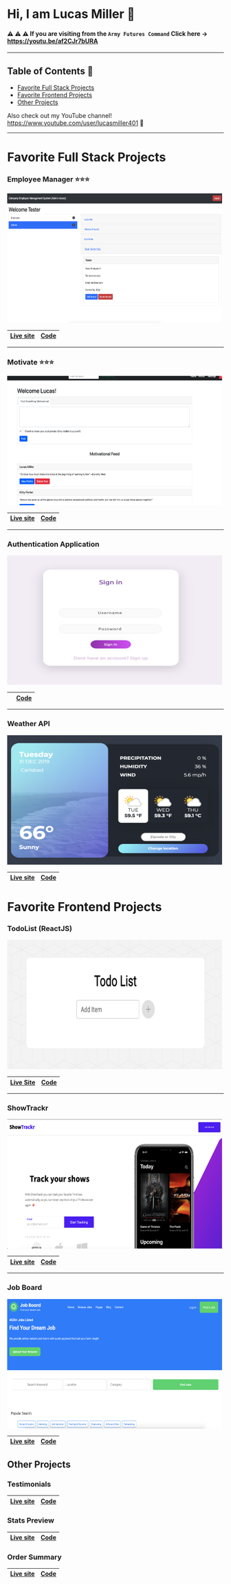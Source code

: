 # Hi, I am Lucas Miller :wave:


#### :warning: :warning: :warning: If you are visiting from the **`Army Futures Command`** Click here -> https://youtu.be/af2CJr7bURA


<!-- ## To save you some time, here are some quick references to some of my favorite projects -->

---

## Table of Contents :memo:

- [Favorite Full Stack Projects](#favorite-full-stack-projects)
- [Favorite Frontend Projects](#favorite-frontend-Projects)
- [Other Projects](#other-projects)


Also check out my YouTube channel! <a href="https://www.youtube.com/user/lucasmiller401" target="_blank">https://www.youtube.com/user/lucasmiller401 </a> :movie_camera:

---

# Favorite Full Stack Projects

### Employee Manager ⭐⭐⭐

<img src="https://github.com/Lucas171/employeeManager/blob/main/Screen%20Shot%202022-10-28%20at%2012.57.45%20AM.png?raw=true" width="500px" height="300px"/>

| [Live site](https://arcane-badlands-25706.herokuapp.com/) | [Code](https://github.com/Lucas171/EmployeeManager) |
| :------------------------------------------------------: | :---------------------------------------: |

---
### Motivate ⭐⭐⭐

<img src="https://github.com/Lucas171/MotivateApp/blob/master/Screen%20Shot%202022-10-23%20at%2012.00.32%20AM.png?raw=true" width="500px" height="300px"/>

| [Live site](https://motivate-app.herokuapp.com/) | [Code](https://github.com/Lucas171/MotivateApp) |
| :------------------------------------------------------: | :---------------------------------------: |

---
### Authentication Application

<img src="https://github.com/Lucas171/login/blob/master/loginImage.png?raw=true" width="500px" height="300px"/>
<!-- ![image](https://github.com/Lucas171/login/blob/master/loginImage.png?raw=true) -->

|  | [Code](https://github.com/Lucas171/login) |
| :------------------------------------------------------: | :---------------------------------------: |

---
### Weather API
<img src="https://github.com/Lucas171/APIWeather/raw/master/screenshot.png" width="500px" height="300px"/>

| [Live site](https://weatherapiapplication.herokuapp.com/) | [Code](https://github.com/Lucas171/APIWeather) |
| :------------------------------------------------------: | :--------------------------------------------: |


# Favorite Frontend Projects

### TodoList (ReactJS)
<img src="https://github.com/Lucas171/react-todolist/blob/gh-pages/Screen%20Shot%202022-10-19%20at%2010.23.02%20PM.png?raw=true" width="500px" height="300px"/>

<!-- ![image]() -->

| <a href="https://lucas171.github.io/react-todolist/" target="_blank">Live Site</a>| [Code](https://github.com/Lucas171/react-todolist) |
| :------------------------------------------------------: | :---------------------------------------: |
---
### ShowTrackr
<img src="https://github.com/Lucas171/ShowTrackr/raw/master/images/screenshot.png" width="500px" height="300px"/>

<!-- ![image]() -->

| [Live site](https://lucas171.github.io/ShowTrackr/) | [Code](https://github.com/Lucas171/ShowTrackr) |
| :-------------------------------------------------: | :--------------------------------------------: |

---
### Job Board
<img src="https://github.com/Lucas171/JobBoard/raw/master/images/JobBoard.png" width="500px" height="300px"/>

<!-- ![image]() -->

| [Live site](https://lucas171.github.io/JobBoard/) | [Code](https://github.com/Lucas171/JobBoard) |
| :-----------------------------------------------: | :------------------------------------------: |


## Other Projects
### Testimonials
| [Live site](https://lucas171.github.io/testimonials/) | [Code](https://github.com/Lucas171/testimonials) |
| :-----------------------------------------------: | :------------------------------------------: |

### Stats Preview
| [Live site](https://lucas171.github.io/StatsPreview/) | [Code](https://github.com/Lucas171/StatsPreview) |
| :-----------------------------------------------: | :------------------------------------------: |

### Order Summary
| [Live site](https://lucas171.github.io/OrderSummary/) | [Code](https://github.com/Lucas171/OrderSummary) |
| :-----------------------------------------------: | :------------------------------------------: |
